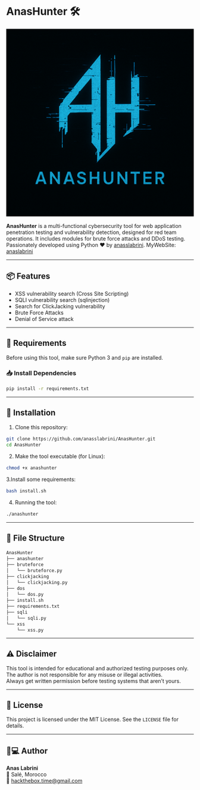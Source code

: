# AnasHunter 🛠

![ART Logo](AH.png)

**AnasHunter** is a multi-functional cybersecurity tool for web application penetration testing and vulnerability detection, designed for red team operations. It includes modules for brute force attacks and DDoS testing.
Passionately developed using Python ❤ by [anasslabrini](https://github.com/anasslabrini).
MyWebSite: [anaslabrini](https://anaslabrini.netlify.app)

---

## 📦 Features

-  XSS vulnerability search (Cross Site Scripting)
-  SQLI vulnerability search (sqlinjection)
-  Search for ClickJacking vulnerability
-  Brute Force Attacks
-  Denial of Service attack

---

## 🧰 Requirements

Before using this tool, make sure Python 3 and `pip` are installed.

### 📥 Install Dependencies

```bash
pip install -r requirements.txt
```

---

## 🚀 Installation

1. Clone this repository:

```bash
git clone https://github.com/anasslabrini/AnasHunter.git
cd AnasHunter
```

2. Make the tool executable (for Linux):

```bash
chmod +x anashunter
```

3.Install some requirements:

```bash
bash install.sh
```

4. Running the tool:

```bash
./anashunter
```

---

## 📁 File Structure

```
AnasHunter
├── anashunter
├── bruteforce
│   └── bruteforce.py
├── clickjacking
│   └── clickjacking.py
├── dos
│   └── dos.py
├── install.sh
├── requirements.txt
├── sqli
│   └── sqli.py
└── xss
    └── xss.py
```

---

## ⚠️ Disclaimer

This tool is intended for educational and authorized testing purposes only.  
The author is not responsible for any misuse or illegal activities.  
Always get written permission before testing systems that aren’t yours.

---

## 🪪 License

This project is licensed under the MIT License. See the `LICENSE` file for details.

---

## 👨💻 Author

**Anas Labrini**  
📍 Salé, Morocco  
📧 hackthebox.time@gmail.com
